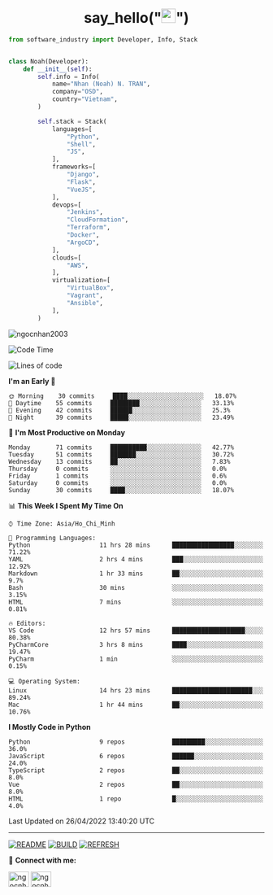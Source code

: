 <h1 align="center">say_hello("<img src="https://media.giphy.com/media/hvRJCLFzcasrR4ia7z/giphy.gif" width="28">")</h1>

```python
from software_industry import Developer, Info, Stack


class Noah(Developer):
    def __init__(self):
        self.info = Info(
            name="Nhan (Noah) N. TRAN",
            company="OSD",
            country="Vietnam",
        )

        self.stack = Stack(
            languages=[
                "Python",
                "Shell",
                "JS",
            ],
            frameworks=[
                "Django",
                "Flask",
                "VueJS",
            ],
            devops=[
                "Jenkins",
                "CloudFormation",
                "Terraform",
                "Docker",
                "ArgoCD",
            ],
            clouds=[
                "AWS",
            ],
            virtualization=[
                "VirtualBox",
                "Vagrant",
                "Ansible",
            ],
        )
```
<img src="https://komarev.com/ghpvc/?username=ngocnhan2003&label=Profile%20views&color=0e75b6&style=flat" alt="ngocnhan2003" /> 

<!--START_SECTION:waka-->
![Code Time](http://img.shields.io/badge/Code%20Time-265%20hrs%2020%20mins-blue)

![Lines of code](https://img.shields.io/badge/From%20Hello%20World%20I%27ve%20Written-12%20Thousand%20lines%20of%20code-blue)

**I'm an Early 🐤** 

```text
🌞 Morning    30 commits     ████░░░░░░░░░░░░░░░░░░░░░   18.07% 
🌆 Daytime    55 commits     ████████░░░░░░░░░░░░░░░░░   33.13% 
🌃 Evening    42 commits     ██████░░░░░░░░░░░░░░░░░░░   25.3% 
🌙 Night      39 commits     █████░░░░░░░░░░░░░░░░░░░░   23.49%

```
📅 **I'm Most Productive on Monday** 

```text
Monday       71 commits     ██████████░░░░░░░░░░░░░░░   42.77% 
Tuesday      51 commits     ███████░░░░░░░░░░░░░░░░░░   30.72% 
Wednesday    13 commits     ██░░░░░░░░░░░░░░░░░░░░░░░   7.83% 
Thursday     0 commits      ░░░░░░░░░░░░░░░░░░░░░░░░░   0.0% 
Friday       1 commits      ░░░░░░░░░░░░░░░░░░░░░░░░░   0.6% 
Saturday     0 commits      ░░░░░░░░░░░░░░░░░░░░░░░░░   0.0% 
Sunday       30 commits     ████░░░░░░░░░░░░░░░░░░░░░   18.07%

```


📊 **This Week I Spent My Time On** 

```text
⌚︎ Time Zone: Asia/Ho_Chi_Minh

💬 Programming Languages: 
Python                   11 hrs 28 mins      █████████████████░░░░░░░░   71.22% 
YAML                     2 hrs 4 mins        ███░░░░░░░░░░░░░░░░░░░░░░   12.92% 
Markdown                 1 hr 33 mins        ██░░░░░░░░░░░░░░░░░░░░░░░   9.7% 
Bash                     30 mins             ░░░░░░░░░░░░░░░░░░░░░░░░░   3.15% 
HTML                     7 mins              ░░░░░░░░░░░░░░░░░░░░░░░░░   0.81%

🔥 Editors: 
VS Code                  12 hrs 57 mins      ████████████████████░░░░░   80.38% 
PyCharmCore              3 hrs 8 mins        ████░░░░░░░░░░░░░░░░░░░░░   19.47% 
PyCharm                  1 min               ░░░░░░░░░░░░░░░░░░░░░░░░░   0.15%

💻 Operating System: 
Linux                    14 hrs 23 mins      ██████████████████████░░░   89.24% 
Mac                      1 hr 44 mins        ██░░░░░░░░░░░░░░░░░░░░░░░   10.76%

```

**I Mostly Code in Python** 

```text
Python                   9 repos             █████████░░░░░░░░░░░░░░░░   36.0% 
JavaScript               6 repos             ██████░░░░░░░░░░░░░░░░░░░   24.0% 
TypeScript               2 repos             ██░░░░░░░░░░░░░░░░░░░░░░░   8.0% 
Vue                      2 repos             ██░░░░░░░░░░░░░░░░░░░░░░░   8.0% 
HTML                     1 repo              █░░░░░░░░░░░░░░░░░░░░░░░░   4.0%

```



 Last Updated on 26/04/2022 13:40:20 UTC
<!--END_SECTION:waka-->

<hr>

[![README](https://github.com/ngocnhan2003/ngocnhan2003/actions/workflows/000_readme.yml/badge.svg)](https://github.com/ngocnhan2003/ngocnhan2003/actions/workflows/000_readme.yml)
[![BUILD](https://github.com/ngocnhan2003/ngocnhan2003/actions/workflows/001_build.yml/badge.svg)](https://github.com/ngocnhan2003/ngocnhan2003/actions/workflows/001_build.yml)
[![REFRESH](https://github.com/ngocnhan2003/ngocnhan2003/actions/workflows/002_refresh.yml/badge.svg)](https://github.com/ngocnhan2003/ngocnhan2003/actions/workflows/002_refresh.yml)

🔗 **Connect with me:**

<a href="https://linkedin.com/in/ngocnhan2003" target="blank"><img align="center" src="https://raw.githubusercontent.com/rahuldkjain/github-profile-readme-generator/master/src/images/icons/Social/linked-in-alt.svg" alt="ngocnhan2003" height="30" width="40" /></a>
<a href="https://instagram.com/ngocnhan2003" target="blank"><img align="center" src="https://raw.githubusercontent.com/rahuldkjain/github-profile-readme-generator/master/src/images/icons/Social/instagram.svg" alt="ngocnhan2003" height="30" width="40" /></a>
